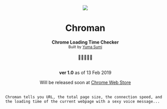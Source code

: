 <div align="center">
    <img src="./img/chromanTileIconOrigin.png" align="center">
</div>
    <h1 align="center" >Chroman</h1>
    <div align="center">
        <div>
            <strong>Chrome Loading Time Checker</strong>
        </div>
        <sub>Built by 
            <a href="https://github.com/y-yeah">Yuma Sumi</a>
        </sub>
    </div>
    <br />
    <div align="center">👻👻👻👻👻</div>
    <br />
    <div align="center">
        <p><strong>ver 1.0</strong> as of 13 Feb 2019</p>
        <div >
        Will be released soon at 
            <a href="#">Chrome Web Store</a>
        </div>
    </div>
    <br/>
    
    Chroman tells you URL, the total page size, the connection speed, and the loading time of the current webpage with a sexy voice message...

